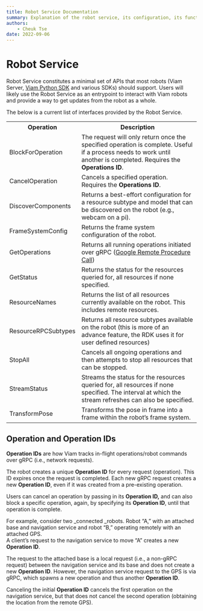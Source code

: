 ```yaml
---
title: Robot Service Documentation
summary: Explanation of the robot service, its configuration, its functionality, and its interfaces.
authors:
    - Cheuk Tse
date: 2022-09-06
---
```

# Robot Service 

Robot Service constitutes a minimal set of APIs that most robots (Viam Server, [Viam Python SDK](https://python.viam.dev/) and various SDKs) should support. 
Users will likely use the Robot Service as an entrypoint to interact with Viam robots and provide a way to get updates from the robot as a whole.

The below is a current list of interfaces provided by the Robot Service.

<table>
<tr><th>Operation</th><th>Description</th></tr>
    <tr>
        <td>BlockForOperation</td>
        <td>The request will only return once the specified operation is complete. 
        Useful if a process needs to work until another is completed. 
        Requires the <strong>Operations ID</strong>.</td>
    </tr>
    <tr>
        <td>CancelOperation</td>
        <td>Cancels a specified operation. 
        Requires the <strong>Operations ID</strong>.</td>
    </tr>
    <tr>
        <td>DiscoverComponents</td>
        <td>Returns a best-effort configuration for a resource subtype and model that can be discovered on the robot (e.g., webcam on a pi).</td>
    </tr>
    <tr>
        <td>FrameSystemConfig</td>
        <td>Returns the frame system configuration of the robot.</td>
    </tr>
    <tr>
        <td>GetOperations</td>
        <td>Returns all running operations initiated over gRPC (<a href="/appendix/glossary#grpc">Google Remote Procedure Call</a>)</td>
    </tr>
    <tr>
        <td>GetStatus</td>
        <td>Returns the status for the resources queried for, all resources if none specified.</td>
    </tr>
    <tr>
        <td>ResourceNames</td>
        <td>Returns the list of all resources currently available on the robot. 
        This includes remote resources.</td>
    </tr>
    <tr>
        <td>ResourceRPCSubtypes</td>
        <td>Returns all resource subtypes available on the robot (this is more of an advance feature, the RDK uses it for user defined resources)</td>
    </tr>
    <tr>
        <td>StopAll</td>
        <td>Cancels all ongoing operations and then attempts to stop all resources that can be stopped.</td>
    </tr>
    <tr>
        <td>StreamStatus</td>
        <td>Streams the status for the resources queried for, all resources if none specified. 
        The interval at which the stream refreshes can also be specified.</td>
    </tr>
    <tr>
        <td>TransformPose</td>
        <td>Transforms the pose in frame into a frame within the robot’s frame system.</td>
    </tr>
</table>


## Operation and Operation IDs

**Operation IDs** are how Viam tracks in-flight operations/robot commands over gRPC (i.e., network requests).

The robot creates a unique **Operation ID** for every request (operation). 
This ID expires once the request is completed. 
Each new gRPC request creates a new **Operation ID**, even if it was created from a pre-existing operation.

Users can cancel an operation by passing in its **Operation ID,** and can also block a specific operation, again, by specifying its **Operation ID**, until that operation is complete.

For example, consider two _connected _robots. Robot “A,” with an attached base and navigation service and robot “B,” operating remotely with an attached GPS.  
A client’s request to the navigation service to move “A” creates a new **Operation ID**. 

The request to the attached base is a local request (i.e., a non-gRPC request) between the navigation service and its base and does not create a new **Operation ID**. 
However, the navigation service request to the GPS is via gRPC, which spawns a new operation and thus another **Operation ID**.

Canceling the initial **Operation ID** cancels the first operation on the navigation service, but that does not cancel the second operation (obtaining the location from the remote GPS).

